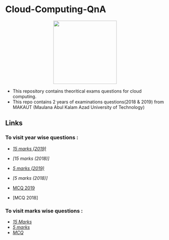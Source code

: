 
# Cloud-Computing-QnA
<div align="center">

<img src="https://media.tenor.com/mugZdxy-l5EAAAAC/welcome-gif.gif" height="200" width="200"></img>
</div>

- This repository contains theoritical exams questions for cloud computing. 
- This repo contains 2 years of examinations questions(2018 & 2019) from MAKAUT (Maulana Abul Kalam Azad University of Technology)

## Links

### To visit year wise questions :
- *[15 marks (2019)](https://github.com/TuhinBar/Cloud-Computing-QnA/tree/main/15-Marks-QnA#makaut-2019)*
- *[15 marks (2018)]*

- *[5 marks (2019)](https://github.com/TuhinBar/Cloud-Computing-QnA/tree/main/5-Marks-QnA#makaut-2019)*
- *[5 marks (2018)]*

- [MCQ 2019](https://github.com/TuhinBar/Cloud-Computing-QnA/blob/main/MCQ/MCQ2019.md)
- [MCQ 2018]

### To visit marks wise questions :
- *[15 Marks](https://github.com/TuhinBar/Cloud-Computing-QnA/tree/main/15-Marks-QnA)*
- *[5 marks](https://github.com/TuhinBar/Cloud-Computing-QnA/tree/main/5-Marks-QnA)*
- *[MCQ](https://github.com/TuhinBar/Cloud-Computing-QnA/blob/main/MCQ)*
